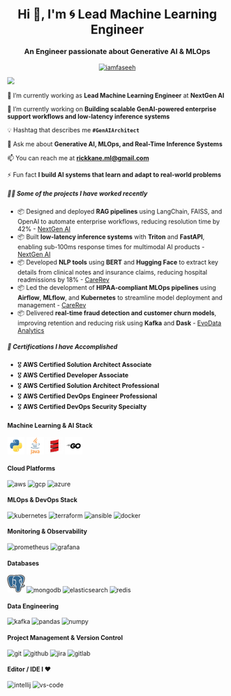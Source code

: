 <h1 align="center">Hi 👋, I'm 🌀 Lead Machine Learning Engineer</h1>
<h3 align="center">An Engineer passionate about Generative AI & MLOps</h3>

<p align="center">
  <a href="https://www.linkedin.com/in/rickkane/" target="blank">
    <img align="center" src="https://cdn.jsdelivr.net/npm/simple-icons@3/icons/linkedin.svg" alt="iamfaseeh" width="22px" />
  </a>
</p>

![](https://komarev.com/ghpvc/?username=rickkane&style=flat-square&color=blue)

🏢 I’m currently working as **Lead Machine Learning Engineer** at **NextGen AI**

🌱 I’m currently working on **Building scalable GenAI-powered enterprise support workflows and low-latency inference systems**

💡 Hashtag that describes me **`#GenAIArchitect`**

💬 Ask me about **Generative AI, MLOps, and Real-Time Inference Systems**

📫 You can reach me at **rickkane.ml@gmail.com**

⚡ Fun fact **I build AI systems that learn and adapt to real-world problems**

##### 👨‍💻 Some of the projects I have worked recently

- 📦 Designed and deployed **RAG pipelines** using LangChain, FAISS, and OpenAI to automate enterprise workflows, reducing resolution time by 42% - [NextGen AI](https://www.nextgen.ai/)
- 📦 Built **low-latency inference systems** with **Triton** and **FastAPI**, enabling sub-100ms response times for multimodal AI products - [NextGen AI](https://www.nextgen.ai/)
- 📦 Developed **NLP tools** using **BERT** and **Hugging Face** to extract key details from clinical notes and insurance claims, reducing hospital readmissions by 18% - [CareRev](https://www.carerev.com/)
- 📦 Led the development of **HIPAA-compliant MLOps pipelines** using **Airflow**, **MLflow**, and **Kubernetes** to streamline model deployment and management - [CareRev](https://www.carerev.com/)
- 📦 Delivered **real-time fraud detection and customer churn models**, improving retention and reducing risk using **Kafka** and **Dask** - [EvoData Analytics](https://www.evodata.com/)

##### 🧾 Certifications I have Accomplished

- 🎖 **AWS Certified Solution Architect Associate**
- 🎖 **AWS Certified Developer Associate**
- 🎖 **AWS Certified Solution Architect Professional**
- 🎖 **AWS Certified DevOps Engineer Professional**
- 🎖 **AWS Certified DevOps Security Specialty**

#### Machine Learning & AI Stack
<p align="left">
  <img src="https://raw.githubusercontent.com/github/explore/80688e429a7d4ef2fca1e82350fe8e3517d3494d/topics/python/python.png" alt="python" title="python" width="40" height="40"/>
  <img src="https://raw.githubusercontent.com/github/explore/80688e429a7d4ef2fca1e82350fe8e3517d3494d/topics/java/java.png" alt="java" title="java" width="40" height="40"/>
  <img src="https://raw.githubusercontent.com/github/explore/80688e429a7d4ef2fca1e82350fe8e3517d3494d/topics/scala/scala.png" alt="scala" title="scala" width="40" height="40"/>
  <img src="https://raw.githubusercontent.com/github/explore/b15b6cf1726418913aafbf337a749dded180279d/topics/go/go.png" alt="go" title="go" width="40" height="40"/>
</p>

#### Cloud Platforms
<p align="left">
  <img src="https://www.vectorlogo.zone/logos/amazon_aws/amazon_aws-icon.svg" alt="aws" title="aws" width="40" height="40" />
  <img src="https://www.vectorlogo.zone/logos/google_cloud/google_cloud-icon.svg" alt="gcp" title="gcp" width="40" height="40" />
  <img src="https://www.vectorlogo.zone/logos/microsoft_azure/microsoft_azure-ar21.svg" alt="azure" title="azure" width="70" height="40" />
</p>

#### MLOps & DevOps Stack
<p align="left">
  <img src="https://www.vectorlogo.zone/logos/kubernetes/kubernetes-icon.svg" alt="kubernetes" title="kubernetes" width="40" height="40" />
  <img src="https://www.vectorlogo.zone/logos/terraformio/terraformio-icon.svg" alt="terraform" title="terraform" width="40" height="40" />
  <img src="https://www.vectorlogo.zone/logos/ansible/ansible-icon.svg" alt="ansible" title="ansible" width="40" height="40" />
  <img src="https://www.vectorlogo.zone/logos/docker/docker-icon.svg" alt="docker" title="docker" width="40" height="40" />
<!--   <img src="https://www.vectorlogo.zone/logos/mlflow/mlflow-icon.svg" alt="mlflow" title="mlflow" width="40" height="40" />
  <img src="https://www.vectorlogo.zone/logos/kubeflow/kubeflow-icon.svg" alt="kubeflow" title="kubeflow" width="40" height="40" /> -->
</p>

#### Monitoring & Observability
<p align="left">
  <img src="https://www.vectorlogo.zone/logos/prometheusio/prometheusio-icon.svg" alt="prometheus" title="prometheus" width="40" height="40" />
  <img src="https://www.vectorlogo.zone/logos/grafana/grafana-icon.svg" alt="grafana" title="grafana" width="40" height="40" />
<!--   <img src="https://www.vectorlogo.zone/logos/weblogs/weblogs-icon.svg" alt="weblogs" title="weblogs" width="40" height="40" /> -->
</p>

#### Databases
<p align="left">
  <img src="https://raw.githubusercontent.com/github/explore/80688e429a7d4ef2fca1e82350fe8e3517d3494d/topics/postgresql/postgresql.png" alt="postgresql" title="postgresql" width="40" height="40"/>
  <img src="https://www.vectorlogo.zone/logos/mongodb/mongodb-icon.svg" alt="mongodb" title="mongodb" width="40" height="40"/>
  <img src="https://www.vectorlogo.zone/logos/elastic/elastic-ar21.svg" alt="elasticsearch" title="elasticsearch" width="40" height="40"/>
  <img src="https://www.vectorlogo.zone/logos/redis/redis-icon.svg" alt="redis" title="redis" width="40" height="40"/>
</p>

#### Data Engineering
<p align="left">
  <img src="https://www.vectorlogo.zone/logos/apache_kafka/apache_kafka-ar21.svg" alt="kafka" title="kafka" width="40" height="40"/>
  <img src="https://www.vectorlogo.zone/logos/usepanda/usepanda-ar21.svg" alt="pandas" title="pandas" width="40" height="40"/>
  <img src="https://www.vectorlogo.zone/logos/numpy/numpy-ar21.svg" alt="numpy" title="numpy" width="40" height="40"/>
</p>

#### Project Management & Version Control
<p align="left">
  <img src="https://www.vectorlogo.zone/logos/git-scm/git-scm-icon.svg" alt="git" title="git" width="40" height="40"/>
  <img src="https://www.vectorlogo.zone/logos/github/github-icon.svg" alt="github" title="github" width="40" height="40"/>
  <img src="https://www.vectorlogo.zone/logos/atlassian_jira/atlassian_jira-icon.svg" alt="jira" title="jira" width="40" height="40"/>
  <img src="https://www.vectorlogo.zone/logos/gitlab/gitlab-icon.svg" alt="gitlab" title="gitlab" width="40" height="40"/>
</p>

#### Editor / IDE I ♥
<p align="left">
  <img src="https://cdn.worldvectorlogo.com/logos/intellij-idea-1.svg" alt="intellij" title="intellij" width="40" height="40"/>
  <img src="https://www.vectorlogo.zone/logos/visualstudio_code/visualstudio_code-icon.svg" alt="vs-code" title="vs-code" width="40" height="40"/>
</p>

